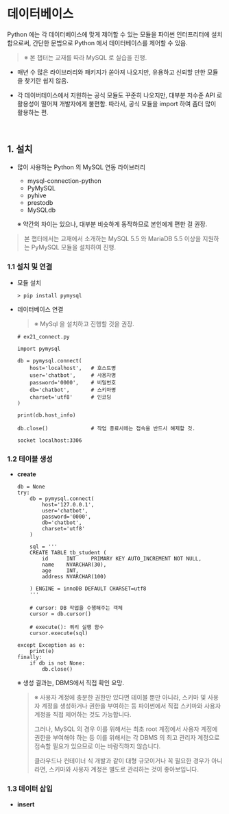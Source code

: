 # 데이터베이스

Python 에는 각 데이터베이스에 맞게 제어할 수 있는 모듈을 파이썬 인터프리터에 설치함으로써,
간단한 문법으로 Python 에서 데이터베이스를 제어할 수 있음.

> ※ 본 챕터는 교재를 따라 MySQL 로 실습을 진행.


* 매년 수 많은 라이브러리와 패키지가 쏟아져 나오지만, 유용하고 신뢰할 만한 모듈을 찾기란 쉽지 않음.

* 각 데이버테이스에서 지원하는 공식 모듈도 꾸준히 나오지만, 대부분 저수준 API 로 활용성이 떨어져 개발자에게 불편함.
따라서, 공식 모듈을 import 하여 좀더 많이 활용하는 편.
  
<br />

## 1. 설치

* 많이 사용하는 Python 의 MySQL 연동 라이브러리
  - mysql-connection-python
  - PyMySQL
  - pyhive
  - prestodb
  - MySQLdb
    
  ※ 약간의 차이는 있으나, 대부분 비슷하게 동작하므로 본인에게 편한 걸 권장.


> 본 챕터에서는 교재에서 소개하는 MySQL 5.5 와 MariaDB 5.5 이상을 지원하는 PyMySQL 모듈을 설치하여 진행.


### 1.1 설치 및 연결

* 모듈 설치

  ```
  > pip install pymysql
  ```
  
* 데이터베이스 연결

  > ※ MySql 을 설치하고 진행할 것을 권장.
  
  ```
  # ex21_connect.py
  
  import pymysql
  
  db = pymysql.connect(
      host='localhost',   # 호스트명
      user='chatbot',     # 사용자명
      password='0000',    # 비밀번호
      db='chatbot',       # 스키마명
      charset='utf8'      # 인코딩
  )
  
  print(db.host_info)
  
  db.close()              # 작업 종료시에는 접속을 반드시 해제할 것.
  ```
  ```
  socket localhost:3306
  ```

### 1.2 테이블 생성

* **create**

  ```
  db = None
  try:
      db = pymysql.connect(
          host='127.0.0.1',
          user='chatbot',
          password='0000',
          db='chatbot',
          charset='utf8'
      )

      sql = '''
      CREATE TABLE tb_student (
          id      INT     PRIMARY KEY AUTO_INCREMENT NOT NULL,
          name    NVARCHAR(30),
          age     INT,
          address NVARCHAR(100)

      ) ENGINE = innoDB DEFAULT CHARSET=utf8
      '''
  
      # cursor: DB 작업을 수행해주는 객체
      cursor = db.cursor()
  
      # execute(): 쿼리 실행 함수
      cursor.execute(sql)
  
  except Exception as e:
      print(e)
  finally:
      if db is not None:
          db.close()
  ```

  ※ 생성 결과는, DBMS에서 직접 확인 요망.

  > ※ 사용자 계정에 충분한 권한만 있다면 테이블 뿐만 아니라, 스키마 및 사용자 계정을 생성하거나
  >   권한을 부여하는 등 파이썬에서 직접 스키마와 사용자 계정을 직접 제어하는 것도 가능합니다.
  > 
  >   그러나, MySQL 의 경우 이를 위해서는 최초 root 계정에서 사용자 계정에 권한을 부여해야 하는 등
  >   이를 위해서는 각 DBMS 의 최고 관리자 계정으로 접속할 필요가 있으므로 이는 바람직하지 않습니다.
  > 
  >   클라우드나 컨테이너 식 개발과 같이 대형 규모이거나 꼭 필요한 경우가 아니라면,
  >   스키마와 사용자 계정은 별도로 관리하는 것이 좋아보입니다.


### 1.3 데이터 삽입

* **insert**
  
  ```
  ```